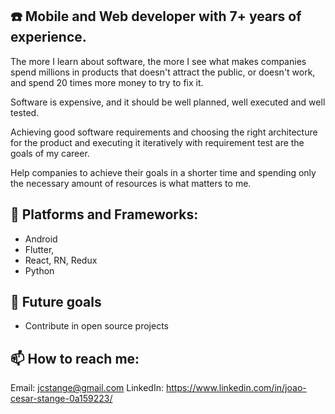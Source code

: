 <!--
**jcstange/jcstange** is a ✨ _special_ ✨ repository because its `README.md` (this file) appears on your GitHub profile. -->
## ☎️ Mobile and Web developer with 7+ years of experience.

The more I learn about software, the more I see what makes companies spend millions in products that doesn't attract the public, or doesn't work, and spend 20 times more money to try to fix it.

Software is expensive, and it should be well planned, well executed and well tested.

Achieving good software requirements and choosing the right architecture for the product and executing it iteratively with requirement test are the goals of my career.

Help companies to achieve their goals in a shorter time and spending only the necessary amount of resources is what matters to me.

## 🌱 Platforms and Frameworks: 
- Android
- Flutter,
- React, RN, Redux
- Python

## 🧠 Future goals
- Contribute in open source projects

## 📫 How to reach me: 
Email: jcstange@gmail.com
LinkedIn: https://www.linkedin.com/in/joao-cesar-stange-0a159223/
